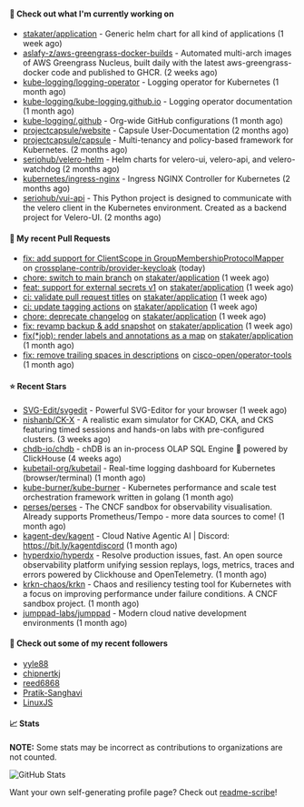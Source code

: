 #### 👷 Check out what I'm currently working on

- [stakater/application](https://github.com/stakater/application) - Generic helm chart for all kind of applications (1 week ago)
- [aslafy-z/aws-greengrass-docker-builds](https://github.com/aslafy-z/aws-greengrass-docker-builds) - Automated multi-arch images of AWS Greengrass Nucleus, built daily with the latest aws-greengrass-docker code and published to GHCR. (2 weeks ago)
- [kube-logging/logging-operator](https://github.com/kube-logging/logging-operator) - Logging operator for Kubernetes (1 month ago)
- [kube-logging/kube-logging.github.io](https://github.com/kube-logging/kube-logging.github.io) - Logging operator documentation (1 month ago)
- [kube-logging/.github](https://github.com/kube-logging/.github) - Org-wide GitHub configurations (1 month ago)
- [projectcapsule/website](https://github.com/projectcapsule/website) - Capsule User-Documentation (2 months ago)
- [projectcapsule/capsule](https://github.com/projectcapsule/capsule) - Multi-tenancy and policy-based framework for Kubernetes. (2 months ago)
- [seriohub/velero-helm](https://github.com/seriohub/velero-helm) - Helm charts for velero-ui, velero-api, and velero-watchdog (2 months ago)
- [kubernetes/ingress-nginx](https://github.com/kubernetes/ingress-nginx) - Ingress NGINX Controller for Kubernetes (2 months ago)
- [seriohub/vui-api](https://github.com/seriohub/vui-api) - This Python project is designed to communicate with the velero client in the Kubernetes environment. Created as a backend project for Velero-UI. (2 months ago)



#### 🔨 My recent Pull Requests

- [fix: add support for ClientScope in GroupMembershipProtocolMapper](https://github.com/crossplane-contrib/provider-keycloak/pull/306) on [crossplane-contrib/provider-keycloak](https://github.com/crossplane-contrib/provider-keycloak) (today)
- [chore: switch to main branch](https://github.com/stakater/application/pull/392) on [stakater/application](https://github.com/stakater/application) (1 week ago)
- [feat: support for external secrets v1](https://github.com/stakater/application/pull/391) on [stakater/application](https://github.com/stakater/application) (1 week ago)
- [ci: validate pull request titles](https://github.com/stakater/application/pull/387) on [stakater/application](https://github.com/stakater/application) (1 week ago)
- [ci: update tagging actions](https://github.com/stakater/application/pull/386) on [stakater/application](https://github.com/stakater/application) (1 week ago)
- [chore: deprecate changelog](https://github.com/stakater/application/pull/384) on [stakater/application](https://github.com/stakater/application) (1 week ago)
- [fix: revamp backup &amp; add snapshot](https://github.com/stakater/application/pull/383) on [stakater/application](https://github.com/stakater/application) (1 week ago)
- [fix(*job): render labels and annotations as a map](https://github.com/stakater/application/pull/377) on [stakater/application](https://github.com/stakater/application) (1 month ago)
- [fix: remove trailing spaces in descriptions](https://github.com/cisco-open/operator-tools/pull/284) on [cisco-open/operator-tools](https://github.com/cisco-open/operator-tools) (1 month ago)

#### ⭐ Recent Stars

- [SVG-Edit/svgedit](https://github.com/SVG-Edit/svgedit) - Powerful SVG-Editor for your browser (1 week ago)
- [nishanb/CK-X](https://github.com/nishanb/CK-X) - A realistic exam simulator for CKAD, CKA, and CKS featuring timed sessions and hands-on labs with pre-configured clusters. (3 weeks ago)
- [chdb-io/chdb](https://github.com/chdb-io/chdb) - chDB is an in-process OLAP SQL Engine 🚀 powered by ClickHouse  (4 weeks ago)
- [kubetail-org/kubetail](https://github.com/kubetail-org/kubetail) - Real-time logging dashboard for Kubernetes (browser/terminal) (1 month ago)
- [kube-burner/kube-burner](https://github.com/kube-burner/kube-burner) - Kubernetes performance and scale test orchestration framework written in golang (1 month ago)
- [perses/perses](https://github.com/perses/perses) - The CNCF sandbox for observability visualisation. Already supports Prometheus/Tempo - more data sources to come! (1 month ago)
- [kagent-dev/kagent](https://github.com/kagent-dev/kagent) - Cloud Native Agentic AI | Discord: https://bit.ly/kagentdiscord (1 month ago)
- [hyperdxio/hyperdx](https://github.com/hyperdxio/hyperdx) - Resolve production issues, fast. An open source observability platform unifying session replays, logs, metrics, traces and errors powered by Clickhouse and OpenTelemetry. (1 month ago)
- [krkn-chaos/krkn](https://github.com/krkn-chaos/krkn) - Chaos and resiliency testing tool for Kubernetes with a focus on improving performance under failure conditions. A CNCF sandbox project. (1 month ago)
- [jumppad-labs/jumppad](https://github.com/jumppad-labs/jumppad) - Modern cloud native development environments (1 month ago)

#### 👯 Check out some of my recent followers

- [yyle88](https://github.com/yyle88)
- [chipnertkj](https://github.com/chipnertkj)
- [reed6868](https://github.com/reed6868)
- [Pratik-Sanghavi](https://github.com/Pratik-Sanghavi)
- [LinuxJS](https://github.com/LinuxJS)

#### 📈 Stats

**NOTE:** Some stats may be incorrect as contributions to organizations
are not counted.

![GitHub Stats](https://github-readme-stats.vercel.app/api?username=aslafy-z&count_private=false&theme=tokyonight&show_icons=true)

Want your own self-generating profile page? Check out [readme-scribe](https://github.com/muesli/readme-scribe)!
